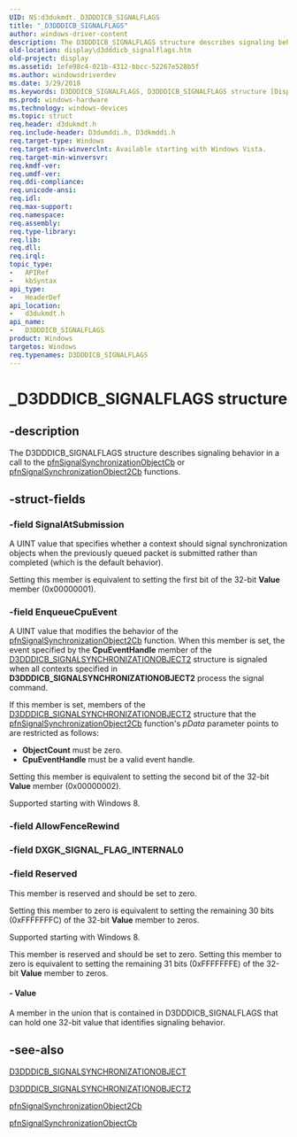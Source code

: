 ```yaml
---
UID: NS:d3dukmdt._D3DDDICB_SIGNALFLAGS
title: "_D3DDDICB_SIGNALFLAGS"
author: windows-driver-content
description: The D3DDDICB_SIGNALFLAGS structure describes signaling behavior in a call to the pfnSignalSynchronizationObjectCb or pfnSignalSynchronizationObject2Cb functions.
old-location: display\d3dddicb_signalflags.htm
old-project: display
ms.assetid: 1efe98c4-021b-4312-bbcc-52267e528b5f
ms.author: windowsdriverdev
ms.date: 3/29/2018
ms.keywords: D3DDDICB_SIGNALFLAGS, D3DDDICB_SIGNALFLAGS structure [Display Devices], D3D_other_Structs_3165168a-bcae-409c-8ca2-741675016ba8.xml, _D3DDDICB_SIGNALFLAGS, d3dukmdt/D3DDDICB_SIGNALFLAGS, display.d3dddicb_signalflags
ms.prod: windows-hardware
ms.technology: windows-devices
ms.topic: struct
req.header: d3dukmdt.h
req.include-header: D3dumddi.h, D3dkmddi.h
req.target-type: Windows
req.target-min-winverclnt: Available starting with Windows Vista.
req.target-min-winversvr: 
req.kmdf-ver: 
req.umdf-ver: 
req.ddi-compliance: 
req.unicode-ansi: 
req.idl: 
req.max-support: 
req.namespace: 
req.assembly: 
req.type-library: 
req.lib: 
req.dll: 
req.irql: 
topic_type:
-	APIRef
-	kbSyntax
api_type:
-	HeaderDef
api_location:
-	d3dukmdt.h
api_name:
-	D3DDDICB_SIGNALFLAGS
product: Windows
targetos: Windows
req.typenames: D3DDDICB_SIGNALFLAGS
---
```


# _D3DDDICB_SIGNALFLAGS structure


## -description


The D3DDDICB_SIGNALFLAGS structure describes signaling behavior in a call to the <a href="https://msdn.microsoft.com/12ffa230-2c26-4cd3-ae83-f753a0b6ba38">pfnSignalSynchronizationObjectCb</a> or <a href="https://msdn.microsoft.com/01B5E793-D075-42B5-9ADF-D033249AEE9F">pfnSignalSynchronizationObject2Cb</a> functions.


## -struct-fields




### -field SignalAtSubmission

A UINT value that specifies whether a context should signal synchronization objects when the previously queued packet is submitted rather than completed (which is the default behavior).

Setting this member is equivalent to setting the first bit of the 32-bit  <b>Value</b> member (0x00000001).


### -field EnqueueCpuEvent

A UINT value that modifies the behavior of the <a href="https://msdn.microsoft.com/01B5E793-D075-42B5-9ADF-D033249AEE9F">pfnSignalSynchronizationObject2Cb</a> function. When this member is set,  the event specified by the <b>CpuEventHandle</b> member of the <a href="https://msdn.microsoft.com/library/windows/hardware/hh451164">D3DDDICB_SIGNALSYNCHRONIZATIONOBJECT2</a> structure is signaled when all contexts specified in  <b>D3DDDICB_SIGNALSYNCHRONIZATIONOBJECT2</b>  process the signal command.

If this member is set,  members of  the <a href="https://msdn.microsoft.com/library/windows/hardware/hh451164">D3DDDICB_SIGNALSYNCHRONIZATIONOBJECT2</a>  structure that the <a href="https://msdn.microsoft.com/01B5E793-D075-42B5-9ADF-D033249AEE9F">pfnSignalSynchronizationObject2Cb</a> function's <i>pData</i> parameter points to are restricted as follows:

<ul>
<li><b>ObjectCount</b> must be zero.</li>
<li><b>CpuEventHandle</b> must be a valid event handle.</li>
</ul>
Setting this member is equivalent to setting the second bit of the 32-bit  <b>Value</b> member (0x00000002).

Supported starting with Windows 8.


### -field AllowFenceRewind

 


### -field DXGK_SIGNAL_FLAG_INTERNAL0

 


### -field Reserved

This member is reserved and should be set to zero.

Setting this member to zero is equivalent to setting the remaining 30 bits (0xFFFFFFFC) of the 32-bit <b>Value</b> member to zeros.

Supported starting with Windows 8.

This member is reserved and should be set to zero. Setting this member to zero is equivalent to setting the remaining 31 bits (0xFFFFFFFE) of the 32-bit <b>Value</b> member to zeros.


#### - Value

A member in the union that is contained in D3DDDICB_SIGNALFLAGS that can hold one 32-bit value that identifies signaling behavior.


## -see-also




<a href="https://msdn.microsoft.com/library/windows/hardware/ff544274">D3DDDICB_SIGNALSYNCHRONIZATIONOBJECT</a>



<a href="https://msdn.microsoft.com/library/windows/hardware/hh451164">D3DDDICB_SIGNALSYNCHRONIZATIONOBJECT2</a>



<a href="https://msdn.microsoft.com/01B5E793-D075-42B5-9ADF-D033249AEE9F">pfnSignalSynchronizationObject2Cb</a>



<a href="https://msdn.microsoft.com/12ffa230-2c26-4cd3-ae83-f753a0b6ba38">pfnSignalSynchronizationObjectCb</a>
 

 

